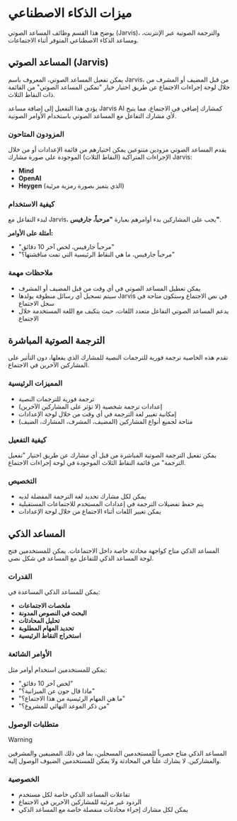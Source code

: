 # ميزات الذكاء الاصطناعي

يوضح هذا القسم وظائف المساعد الصوتي (Jarvis)، والترجمة الصوتية عبر الإنترنت، ومساعد الذكاء الاصطناعي المتوفر أثناء الاجتماعات.

## المساعد الصوتي (Jarvis)

يمكن تفعيل المساعد الصوتي، المعروف باسم Jarvis، من قبل المضيف أو المشرف من خلال لوحة إجراءات الاجتماع عن طريق اختيار خيار "تمكين المساعد الصوتي" من القائمة ذات النقاط الثلاث.

يؤدي هذا التفعيل إلى إضافة مساعد Jarvis AI كمشارك إضافي في الاجتماع، مما يتيح لأي مشارك التفاعل مع المساعد الصوتي باستخدام الأوامر الصوتية.

### المزودون المتاحون

يقدم المساعد الصوتي مزودين متنوعين يمكن اختيارهم من قائمة الإعدادات أو من خلال الإجراءات المتراكبة (النقاط الثلاث) الموجودة على صورة مشارك Jarvis:

- **Mind**
- **OpenAI**
- **Heygen** (الذي يتميز بصورة رمزية مرئية)

### كيفية الاستخدام

لبدء التفاعل مع Jarvis، يجب على المشاركين بدء أوامرهم بعبارة **"مرحباً، جارفيس"**.

**أمثلة على الأوامر:**

- "مرحباً جارفيس، لخص آخر 10 دقائق"
- "مرحباً جارفيس، ما هي النقاط الرئيسية التي تمت مناقشتها؟"

### ملاحظات مهمة

- يمكن تعطيل المساعد الصوتي في أي وقت من قبل المضيف أو المشرف
- سيتم تسجيل أي رسائل منطوقة يولدها Jarvis في نص الاجتماع وستكون متاحة في سجل الاجتماع
- يدعم المساعد الصوتي التفاعل متعدد اللغات، حيث يتكيف مع اللغة المستخدمة خلال الاجتماع

## الترجمة الصوتية المباشرة

تقدم هذه الخاصية ترجمة فورية للترجمات النصية للمشارك الذي يفعلها، دون التأثير على المشاركين الآخرين في الاجتماع.

### المميزات الرئيسية

- ترجمة فورية للترجمات النصية
- إعدادات ترجمة شخصية (لا تؤثر على المشاركين الآخرين)
- إمكانية تغيير لغة الترجمة في أي وقت من خلال لوحة الإعدادات
- متاحة لجميع أنواع المشاركين (المضيف، المشرف، المشارك، الضيف)

### كيفية التفعيل

يمكن تفعيل الترجمة الصوتية المباشرة من قبل أي مشارك عن طريق اختيار "تفعيل الترجمة" من قائمة النقاط الثلاث الموجودة في لوحة إجراءات الاجتماع.

### التخصيص

- يمكن لكل مشارك تحديد لغة الترجمة المفضلة لديه
- يتم حفظ تفضيلات الترجمة في إعدادات المستخدم للاجتماعات المستقبلية
- يمكن تغيير اللغات أثناء الاجتماع من خلال لوحة الإعدادات

## المساعد الذكي

المساعد الذكي متاح كواجهة محادثة خاصة داخل الاجتماعات. يمكن للمستخدمين فتح لوحة المساعد الذكي للتفاعل مع المساعد في شكل نصي.

### القدرات

يمكن للمساعد الذكي المساعدة في:

- **ملخصات الاجتماعات**
- **البحث في النصوص المدونة**
- **تحليل المحادثات**
- **تحديد المهام المطلوبة**
- **استخراج النقاط الرئيسية**

### الأوامر الشائعة

يمكن للمستخدمين استخدام أوامر مثل:

- "لخص آخر 10 دقائق"
- "ماذا قال جون عن الميزانية؟"
- "ما هي المهام الرئيسية من هذا الاجتماع؟"
- "من ذكر الموعد النهائي للمشروع؟"

### متطلبات الوصول

> [!WARNING]
> المساعد الذكي متاح حصرياً للمستخدمين المسجلين، بما في ذلك المضيفين والمشرفين والمشاركين. لا يشارك علناً في المحادثة ولا يمكن للمستخدمين الضيوف الوصول إليه.

### الخصوصية

- تفاعلات المساعد الذكي خاصة لكل مستخدم
- الردود غير مرئية للمشاركين الآخرين في الاجتماع
- يمكن لكل مشارك إجراء محادثات منفصلة خاصة مع المساعد الذكي
